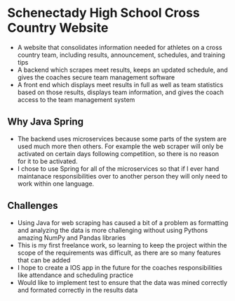 # Schenectady High School Cross Country Website

- A website that consolidates information needed for athletes on a cross country team, including results, announcement, schedules, and training tips
- A backend which scrapes meet results, keeps an updated schedule, and gives the coaches secure team management software
- A front end which displays meet results in full as well as team statistics based on those results, displays team information, and gives the coach access to the team management system

## Why Java Spring
- The backend uses microservices because some parts of the system are used much more then others. For example the web scraper will only be activated on certain days following competition, so there is no reason for it to be activated.
- I chose to use Spring for all of the microservices so that if I ever hand maintanace responsibilities over to another person they will only need to work within one language. 

## Challenges
- Using Java for web scraping has caused a bit of a problem as formatting and analyzing the data is more challenging without using Pythons amazing NumPy and Pandas libraries
- This is my first freelance work, so learning to keep the project within the scope of the requirements was difficult, as there are so many features that can be added
- I hope to create a IOS app in the future for the coaches responsibilities like attendance and scheduling practice
- Would like to implement test to ensure that the data was mined correctly and formated correctly in the results data


